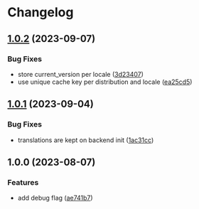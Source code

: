 # Changelog

## [1.0.2](https://github.com/phrase/phrase-ota-i18n/compare/v1.0.1...v1.0.2) (2023-09-07)


### Bug Fixes

* store current_version per locale ([3d23407](https://github.com/phrase/phrase-ota-i18n/commit/3d234072a8631577280fee280b93abb3e1cd2e2b))
* use unique cache key per distribution and locale ([ea25cd5](https://github.com/phrase/phrase-ota-i18n/commit/ea25cd5172c41bdaccef57a0f0a66a3a39790b11))

## [1.0.1](https://github.com/phrase/phrase-ota-i18n/compare/v1.0.0...v1.0.1) (2023-09-04)


### Bug Fixes

* translations are kept on backend init ([1ac31cc](https://github.com/phrase/phrase-ota-i18n/commit/1ac31cc4cb7cfc6f6ce186a80dd26a19a8bdc844))

## 1.0.0 (2023-08-07)


### Features

* add debug flag ([ae741b7](https://github.com/phrase/phrase-ota-i18n/commit/ae741b79a8eadc75603e23b70d55c435ea7de26a))
